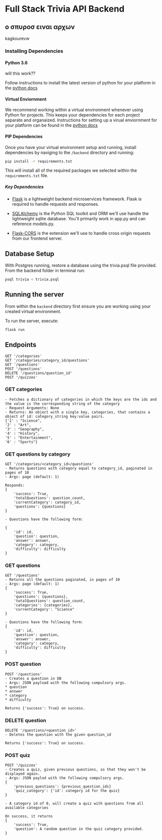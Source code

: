 # Full Stack Trivia API Backend

## ο σπυροσ ειναι αρχων

kagkourevw

### Installing Dependencies

#### Python 3.6

will this work??

Follow instructions to install the latest version of python for your platform in the [python docs](https://docs.python.org/3/using/unix.html#getting-and-installing-the-latest-version-of-python)

#### Virtual Enviornment

We recommend working within a virtual environment whenever using Python for projects. This keeps your dependencies for each project separate and organaized. Instructions for setting up a virual enviornment for your platform can be found in the [python docs](https://packaging.python.org/guides/installing-using-pip-and-virtual-environments/)

#### PIP Dependencies

Once you have your virtual environment setup and running, install dependencies by naviging to the `/backend` directory and running:

```bash
pip install -r requirements.txt
```

This will install all of the required packages we selected within the `requirements.txt` file.

##### Key Dependencies

- [Flask](http://flask.pocoo.org/)  is a lightweight backend microservices framework. Flask is required to handle requests and responses.

- [SQLAlchemy](https://www.sqlalchemy.org/) is the Python SQL toolkit and ORM we'll use handle the lightweight sqlite database. You'll primarily work in app.py and can reference models.py. 

- [Flask-CORS](https://flask-cors.readthedocs.io/en/latest/#) is the extension we'll use to handle cross origin requests from our frontend server. 

## Database Setup
With Postgres running, restore a database using the trivia.psql file provided. From the backend folder in terminal run:
```bash
psql trivia < trivia.psql
```

## Running the server

From within the `backend` directory first ensure you are working using your created virtual environment.

To run the server, execute:

```bash
flask run
```

## Endpoints
```
GET '/categories'
GET '/categories/category_id/questions'
GET '/questions'
POST '/questions'
DELETE '/questions/question_id'
POST '/quizzes'
```

### GET categories
```
- Fetches a dictionary of categories in which the keys are the ids and the value is the corresponding string of the category
- Request Arguments: None
- Returns: An object with a single key, categories, that contains a object of id: category_string key:value pairs. 
{'1' : "Science",
'2' : "Art",
'3' : "Geography",
'4' : "History",
'5' : "Entertainment",
'6' : "Sports"}

```

### GET questions by category
```
GET '/categories/<category_id>/questions'
- Returns questions with category equal to category_id, paginated in pages of 10
- Args: page (default: 1)

Responds:
{
    'success': True,
    'totalQuestions': question_count,
    'currentCategory': category_id,
    'questions': {questions}
}

- Questions have the following form:

{
    'id': id,
    'question': question,
    'answer': answer,
    'category': category,
    'difficulty': difficulty
}
```

### GET questions
```
GET '/questions'
- Returns all the questions paginated, in pages of 10
- Args: page (default: 1)
{
    'success': True,
    'questions': {questions},
    'totalQuestions': question_count,
    'categories': {categories},
    'currentCategory': "Science"
}

- Questions have the following form:
{
    'id': id,
    'question': question,
    'answer': answer,
    'category': category,
    'difficulty': difficulty
}
```

### POST question
```
POST '/questions'
- Creates a question in DB
- Args: JSON payload with the following compulsory args.
* question
* answer
* category
* difficulty

Returns {'success': True} on success.
```

### DELETE question
```
DELETE '/questions/<question_id>'
- Deletes the question with the given question_id

Returns {'success': True} on success.
```


### POST quiz
```
POST '/quizzes'
- Creates a quiz, given previous questions, so that they won't be displayed again.
- Args: JSON paylod with the following compulsory args.
{
    'previous_questions': {previous_question_ids}
    'quiz_category': {'id': category id for the quiz}
}

- A category id of 0, will create a quiz with questions from all available categories

On success, it returns
{
    'success': True,
    'question': A random question in the quiz category provided.
}
```
